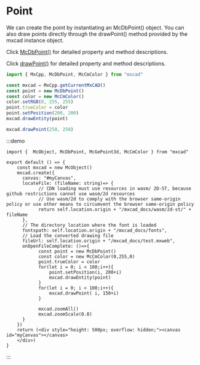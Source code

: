 # Point

We can create the point by instantiating an McDbPoint() object. You can also draw points directly through the drawPoint() method provided by the mxcad instance object.

Click [McDbPoint()](../../api/classes/2d.McDbPoint.md) for detailed property and method descriptions.

Click [drawPoint()](../../api/classes/2d.McObject.md#drawpoint) for detailed property and method descriptions.

```ts
import { MxCpp, McDbPoint, McCmColor } from "mxcad"

const mxcad = MxCpp.getCurrentMxCAD()
const point = new McDbPoint()
const color = new McCmColor()
color.setRGB(0, 255, 255)
point.trueColor = color
point.setPosition(200, 200)
mxcad.drawEntity(point)

mxcad.drawPoint(250, 250)
```

:::demo
```tsx
import {  McObject, McDbPoint, McGePoint3d, McCmColor } from "mxcad"

export default () => {
    const mxcad = new McObject()
    mxcad.create({
      canvas: "#myCanvas",
      locateFile: (fileName: string)=> {
            // CDN loading must use resources in wasm/ 2D-ST, because github restrictions cannot use wasm/2d resources
            // Use wasm/2d to comply with the browser same-origin policy or use other means to circumvent the browser same-origin policy
            return self.location.origin + "/mxcad_docs/wasm/2d-st/" + fileName
      },
      // The directory location where the font is loaded
      fontspath: self.location.origin + "/mxcad_docs/fonts",
      // Load the converted drawing file
      fileUrl: self.location.origin + "/mxcad_docs/test.mxweb",
      onOpenFileComplete: ()=>{
            const point = new McDbPoint()
            const color = new McCmColor(0,255,0)
            point.trueColor = color
            for(let i = 0; i < 100;i++){
                point.setPosition(i, 200+i)
                mxcad.drawEntity(point)
            }
            for(let i = 0; i < 100;i++){
                mxcad.drawPoint( i, 150+i)
            }

            mxcad.zoomAll()
            mxcad.zoomScale(0.8)
      }
    })
    return (<div style="height: 500px; overflow: hidden;"><canvas id="myCanvas"></canvas>
    </div>)
}
```
:::